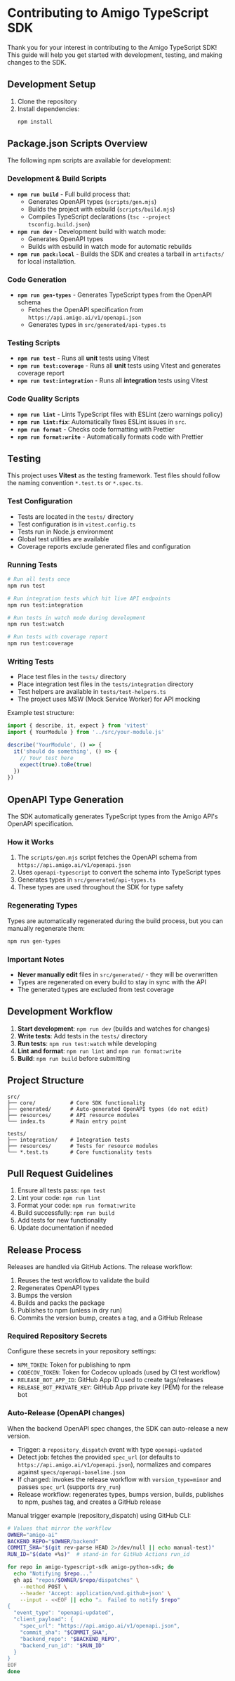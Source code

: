 # Contributing to Amigo TypeScript SDK

Thank you for your interest in contributing to the Amigo TypeScript SDK! This guide will help you get started with development, testing, and making changes to the SDK.

## Development Setup

1. Clone the repository
2. Install dependencies:
   ```bash
   npm install
   ```

## Package.json Scripts Overview

The following npm scripts are available for development:

### Development & Build Scripts

- **`npm run build`** - Full build process that:
  - Generates OpenAPI types (`scripts/gen.mjs`)
  - Builds the project with esbuild (`scripts/build.mjs`)
  - Compiles TypeScript declarations (`tsc --project tsconfig.build.json`)
- **`npm run dev`** - Development build with watch mode:
  - Generates OpenAPI types
  - Builds with esbuild in watch mode for automatic rebuilds
- **`npm run pack:local`** - Builds the SDK and creates a tarball in `artifacts/` for local installation.

### Code Generation

- **`npm run gen-types`** - Generates TypeScript types from the OpenAPI schema
  - Fetches the OpenAPI specification from `https://api.amigo.ai/v1/openapi.json`
  - Generates types in `src/generated/api-types.ts`

### Testing Scripts

- **`npm run test`** - Runs all **unit** tests using Vitest
- **`npm run test:coverage`** - Runs all **unit** tests using Vitest and generates coverage report
- **`npm run test:integration`** - Runs all **integration** tests using Vitest

### Code Quality Scripts

- **`npm run lint`** - Lints TypeScript files with ESLint (zero warnings policy)
- **`npm run lint:fix`**: Automatically fixes ESLint issues in `src`.
- **`npm run format`** - Checks code formatting with Prettier
- **`npm run format:write`** - Automatically formats code with Prettier

## Testing

This project uses **Vitest** as the testing framework. Test files should follow the naming convention `*.test.ts` or `*.spec.ts`.

### Test Configuration

- Tests are located in the `tests/` directory
- Test configuration is in `vitest.config.ts`
- Tests run in Node.js environment
- Global test utilities are available
- Coverage reports exclude generated files and configuration

### Running Tests

```bash
# Run all tests once
npm run test

# Run integration tests which hit live API endpoints
npm run test:integration

# Run tests in watch mode during development
npm run test:watch

# Run tests with coverage report
npm run test:coverage
```

### Writing Tests

- Place test files in the `tests/` directory
- Place integration test files in the `tests/integration` directory
- Test helpers are available in `tests/test-helpers.ts`
- The project uses MSW (Mock Service Worker) for API mocking

Example test structure:

```typescript
import { describe, it, expect } from 'vitest'
import { YourModule } from '../src/your-module.js'

describe('YourModule', () => {
  it('should do something', () => {
    // Your test here
    expect(true).toBe(true)
  })
})
```

## OpenAPI Type Generation

The SDK automatically generates TypeScript types from the Amigo API's OpenAPI specification.

### How it Works

1. The `scripts/gen.mjs` script fetches the OpenAPI schema from `https://api.amigo.ai/v1/openapi.json`
2. Uses `openapi-typescript` to convert the schema into TypeScript types
3. Generates types in `src/generated/api-types.ts`
4. These types are used throughout the SDK for type safety

### Regenerating Types

Types are automatically regenerated during the build process, but you can manually regenerate them:

```bash
npm run gen-types
```

### Important Notes

- **Never manually edit** files in `src/generated/` - they will be overwritten
- Types are regenerated on every build to stay in sync with the API
- The generated types are excluded from test coverage

## Development Workflow

1. **Start development**: `npm run dev` (builds and watches for changes)
2. **Write tests**: Add tests in the `tests/` directory
3. **Run tests**: `npm run test:watch` while developing
4. **Lint and format**: `npm run lint` and `npm run format:write`
5. **Build**: `npm run build` before submitting

## Project Structure

```
src/
├── core/           # Core SDK functionality
├── generated/      # Auto-generated OpenAPI types (do not edit)
├── resources/      # API resource modules
└── index.ts        # Main entry point

tests/
├── integration/    # Integration tests
├── resources/      # Tests for resource modules
└── *.test.ts       # Core functionality tests
```

## Pull Request Guidelines

1. Ensure all tests pass: `npm test`
2. Lint your code: `npm run lint`
3. Format your code: `npm run format:write`
4. Build successfully: `npm run build`
5. Add tests for new functionality
6. Update documentation if needed

## Release Process

Releases are handled via GitHub Actions. The release workflow:

1. Reuses the test workflow to validate the build
2. Regenerates OpenAPI types
3. Bumps the version
4. Builds and packs the package
5. Publishes to npm (unless in dry run)
6. Commits the version bump, creates a tag, and a GitHub Release

### Required Repository Secrets

Configure these secrets in your repository settings:

- `NPM_TOKEN`: Token for publishing to npm
- `CODECOV_TOKEN`: Token for Codecov uploads (used by CI test workflow)
- `RELEASE_BOT_APP_ID`: GitHub App ID used to create tags/releases
- `RELEASE_BOT_PRIVATE_KEY`: GitHub App private key (PEM) for the release bot

### Auto-Release (OpenAPI changes)

When the backend OpenAPI spec changes, the SDK can auto-release a new version.

- Trigger: a `repository_dispatch` event with type `openapi-updated`
- Detect job: fetches the provided `spec_url` (or defaults to `https://api.amigo.ai/v1/openapi.json`), normalizes and compares against `specs/openapi-baseline.json`
- If changed: invokes the release workflow with `version_type=minor` and passes `spec_url` (supports `dry_run`)
- Release workflow: regenerates types, bumps version, builds, publishes to npm, pushes tag, and creates a GitHub release

Manual trigger example (repository_dispatch) using GitHub CLI:

```bash
# Values that mirror the workflow
OWNER="amigo-ai"
BACKEND_REPO="$OWNER/backend"
COMMIT_SHA="$(git rev-parse HEAD 2>/dev/null || echo manual-test)"
RUN_ID="$(date +%s)"  # stand-in for GitHub Actions run_id

for repo in amigo-typescript-sdk amigo-python-sdk; do
  echo "Notifying $repo..."
  gh api "repos/$OWNER/$repo/dispatches" \
    --method POST \
    --header 'Accept: application/vnd.github+json' \
    --input - <<EOF || echo "⚠️  Failed to notify $repo"
{
  "event_type": "openapi-updated",
  "client_payload": {
    "spec_url": "https://api.amigo.ai/v1/openapi.json",
    "commit_sha": "$COMMIT_SHA",
    "backend_repo": "$BACKEND_REPO",
    "backend_run_id": "$RUN_ID"
  }
}
EOF
done
```
